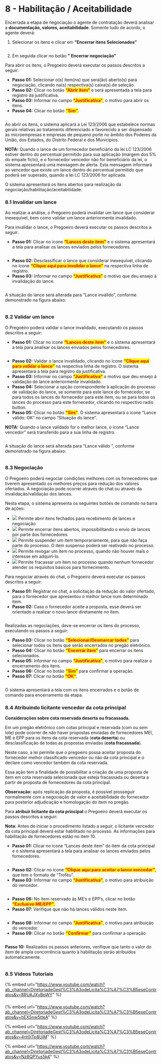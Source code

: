 # 8 - Habilitação / Aceitabilidade

Encerrada a etapa de negociação o agente de contratação deverá analisar a **documentação, valores, aceitabilidade**. Somente tudo de acordo, o agente deverá:

1. Selecionar os itens e clicar em **"Encerrar itens Selecionados"**

<figure><img src="../../.gitbook/assets/Capturar (13).JPG" alt=""><figcaption></figcaption></figure>

2. Em seguida clicar no botão **" Encerrar negociação"**

Para abrir os itens, o Pregoeiro deverá executar os passos descritos a seguir:

* **Passo 01:** Selecionar o(s) item(ns) que será(ão) aberto(s) para negociação, clicando na(s) respectiva(s) caixa(s) de seleção.&#x20;
* **Passo 02:** Clicar no botão <mark style="color:red;">**“Abrir item”**</mark> e será apresentada a tela para registro da justificativa.&#x20;
* **Passo 03:** Informar no campo <mark style="color:red;">**“Justificativa”**</mark>, o motivo para abrir os itens.&#x20;
* **Passo 04:** Clicar no botão <mark style="color:red;">**“Sim”**</mark>.

<figure><img src="../../.gitbook/assets/image (37).png" alt=""><figcaption></figcaption></figure>

Ao abrir os itens, o sistema aplicará a Lei 123/2006 que estabelece normas gerais relativas ao tratamento diferenciado e favorecido a ser dispensado às microempresas e empresas de pequeno porte no âmbito dos Poderes da União, dos Estados, do Distrito Federal e dos Municípios.&#x20;

**NOTA:** Quando o lance de um fornecedor beneficiário da lei LC 123/2006 estiver dentro do percentual permitido para sua aplicação (margem dos 5% do empate fícto), e o fornecedor vencedor não for beneficiário da lei, o sistema apresentará uma mensagem de alerta. Esta mensagem informará ao vencedor que existe um lance dentro do percentual permitido que poderá ser superado, quando a lei LC 123/2006 for aplicada.&#x20;

O sistema apresentará os itens abertos para realização da negociação/habilitação/aceitabilidade.

### 8.1 Invalidar um lance

Ao realizar a análise, o Pregoeiro poderá invalidar um lance que considerar inexequível, bem como validar um lance anteriormente invalidado.&#x20;

Para invalidar o lance, o Pregoeiro deverá executar os passos descritos a seguir:

* **Passo 01:** Clicar no ícone <mark style="color:red;">**“Lances deste item”**</mark> e o sistema apresentará a tela para analisar os lances enviados pelos fornecedores.

<figure><img src="../../.gitbook/assets/image (38).png" alt=""><figcaption></figcaption></figure>

* **Passo 02:** Desclassificar o lance que considerar inexequível, clicando no ícone <mark style="color:red;">**“Clique aqui para invalidar o lance”**</mark> na respectiva linha de registro.&#x20;
* **Passo 03:** Informar no campo <mark style="color:red;">**“Justificativa”**</mark> o motivo que deu ensejo à invalidação do lance.&#x20;

<figure><img src="../../.gitbook/assets/image (39).png" alt=""><figcaption></figcaption></figure>

A situação do lance será alterada para “Lance inválido“, conforme demonstrado na figura abaixo:

<figure><img src="../../.gitbook/assets/image (40).png" alt=""><figcaption></figcaption></figure>

### 8.2 Validar um lance

O Pregoeiro poderá validar o lance invalidado, executando os passos descritos a seguir:

* **Passo 01:** Clicar no ícone <mark style="color:red;">**“Lances deste item”**</mark> e o sistema apresentará a tela para analisar os lances enviados pelos fornecedores.

<figure><img src="../../.gitbook/assets/image (41).png" alt=""><figcaption></figcaption></figure>

* **Passo 02:** Validar o lance invalidado, clicando no ícone <mark style="color:red;">**“Clique aqui para validar o lance”**</mark> na respectiva linha de registro. O sistema apresentará a tela para registro da justificativa.&#x20;
* **Passo 03:** Informar no campo <mark style="color:red;">**“Justificativa”**</mark> o motivo que deu ensejo à validação do lance anteriormente invalidado.&#x20;
* **Passo 04:** Selecionar a opção correspondente à aplicação do processo de validação do lance, se somente para este lance do fornecedor, se para todos os lances do fornecedor para este item, ou se para todos os lances do processo para este fornecedor, clicando no respectivo radio button.&#x20;
* **Passo 05:** Clicar no botão <mark style="color:red;">**“Sim”**</mark>. O sistema apresentará o ícone “Lance válido: OK“ no campo “Situação do lance”.&#x20;

**NOTA:** Quando o lance validado for o melhor lance, o ícone “Lance vencedor” será transferido para a sua linha de registro.

<figure><img src="../../.gitbook/assets/image (42).png" alt=""><figcaption></figcaption></figure>

A situação do lance será alterada para “Lance válido ”, conforme demonstrado na figura abaixo:

<figure><img src="../../.gitbook/assets/image (43).png" alt=""><figcaption></figcaption></figure>

### 8.3 Negociação

O Pregoeiro poderá negociar condições melhores com os fornecedores que tiverem apresentado os melhores preços para redução dos valores ofertados. A negociação pode ocorrer através do chat ou através da invalidação/validação dos lances.&#x20;

Nesta etapa, o sistema apresenta os seguintes botões de comando na barra de ações:

* ![](<../../.gitbook/assets/image (44).png>) Permite abrir itens fechados para recebimento de lances e negociação
* ![](<../../.gitbook/assets/image (45).png>) Permite encerrar itens abertos, impossibilitando o envio de lances por parte dos fornecedores.&#x20;
* ![](<../../.gitbook/assets/image (46).png>) Permite suspender um item temporariamente, para que não faça parte do processo. O item suspenso poderá ser reativado no processo.&#x20;
* ![](<../../.gitbook/assets/image (47).png>) Permite revogar um item no processo, quando não houver mais o interesse em adquiri-lo.&#x20;
* ![](<../../.gitbook/assets/image (48).png>) Permite fracassar um item no processo quando nenhum fornecedor atender os requisitos básicos para fornecimento.

Para negociar através do chat, o Pregoeiro deverá executar os passos descritos a seguir:

* **Passo 01:** Registrar no chat, a solicitação da redução do valor ofertado, para o fornecedor que apresentou o melhor lance num determinado item.&#x20;
* **Passo 02:** Caso o fornecedor aceite a proposta, esse deverá ser orientado a realizar o novo lance diretamente no item.

<figure><img src="../../.gitbook/assets/image (49).png" alt=""><figcaption></figcaption></figure>

Realizadas as negociações, deve-se encerrar os itens do processo, executando os passos a seguir:

* **Passo 03:** Clicar no botão <mark style="color:red;">**“Selecionar/Desmarcar todos”**</mark> para selecionar todos os itens que serão encerrados no pregão eletrônico.&#x20;
* **Passo 04:** Clicar no botão <mark style="color:red;">**“Encerrar item”**</mark> para encerrar os itens selecionados.&#x20;
* **Passo 05:** Informar no campo <mark style="color:red;">**“Justificativa”**</mark>, o motivo para realizar o encerramento dos itens.&#x20;
* **Passo 06:** Clicar no botão <mark style="color:red;">**“Sim”**</mark> para confirmar a operação.&#x20;
* **Passo 07:** Clicar no botão <mark style="color:red;">**“OK”**</mark>.

<figure><img src="../../.gitbook/assets/image (50).png" alt=""><figcaption></figcaption></figure>

O sistema apresentará a tela com os itens encerrados e o botão de comando para encerramento da etapa.

### &#x20;8.4 Atribuindo licitante vencedor da cota principal

**Considerações sobre cota reservada deserta ou fracassada.**&#x20;

Em um pregão eletrônico com cotas principal e reservada (com ou sem lote) pode ocorrer de não haver propostas enviadas de fornecedores MEI, ME e EPP para os itens da cota reservada (**cota deserta**) ou desclassificação de todas as propostas enviadas (**cota fracassada**).&#x20;

Neste caso, a lei permite que o pregoeiro possa aceitar proposta do fornecedor melhor classificado vencedor ou não da cota principal e o declare como vencedor também da cota reservada.&#x20;

Essa ação tem a finalidade de possibilitar a criação de uma proposta de item em cota reservada selecionada que esteja fracassada ou deserta a partir de proposta de fornecedores da cota principal.&#x20;

**Observação:** após replicação da proposta, é possível prosseguir normalmente com a negociação de valor e aceitabilidade do fornecedor para posterior adjudicação e homologação do item no pregão.&#x20;

Para **atribuir licitante da cota principal** o Pregoeiro deverá executar os passos descritos a seguir:&#x20;

**Nota:** Antes de iniciar o procedimento listado a seguir, o licitante vencedor da cota principal deverá estar habilitado no processo. As informações para habilitação de fornecedores estão no item 10.

* **Passo 01:** Clicar no ícone “Lances deste item” do item da cota principal e o sistema apresentará a tela para analisar os lances enviados pelos fornecedores.

<figure><img src="../../.gitbook/assets/image (51).png" alt=""><figcaption></figcaption></figure>

* **Passo 02:** Clicar no ícone <mark style="color:red;">**“Clique aqui para aceitar o lance vencedor”**</mark>, que tem o formato de “Troféu”.
* **Passo 03:** Informar no campo <mark style="color:red;">**“Justificativa”**</mark>, o motivo para atribuição do vencedor.&#x20;

<figure><img src="../../.gitbook/assets/image (52).png" alt=""><figcaption></figcaption></figure>

* **Passo 06:** No item reservado às ME’s e EPP’s, clicar no botão <mark style="color:red;">**“Exclusivo ME/EPP”.**</mark>&#x20;
* **Passo 07:** Verifique que não há lances válidos neste item.

<figure><img src="../../.gitbook/assets/image (53).png" alt=""><figcaption></figcaption></figure>

* **Passo 08:** Informar no campo <mark style="color:red;">**“Justificativa”**</mark>, o motivo para atribuição do vencedor.&#x20;
* **Passo 09:** Clicar no botão <mark style="color:red;">**“Confirmar”**</mark> para confirmar a operação

<figure><img src="../../.gitbook/assets/image (54).png" alt=""><figcaption></figcaption></figure>

**Passo 10:** Realizados os passos anteriores, verifique que tanto o valor do item de ampla concorrência quanto à habilitação serão atribuídos automaticamente.

<figure><img src="../../.gitbook/assets/image (55).png" alt=""><figcaption></figcaption></figure>



### 8.5 Vídeos Tutoriais

{% embed url="https://www.youtube.com/watch?ab_channel=DiretoriadeGest%C3%A3odeLicita%C3%A7%C3%B5eseContratos&v=8RUAJXyBpWY" %}

###

{% embed url="https://www.youtube.com/watch?ab_channel=DiretoriadeGest%C3%A3odeLicita%C3%A7%C3%B5eseContratos&v=hEXSnw5tteA" %}

{% embed url="https://www.youtube.com/watch?ab_channel=DiretoriadeGest%C3%A3odeLicita%C3%A7%C3%B5eseContratos&v=4nt0iTp8UiM" %}

{% embed url="https://www.youtube.com/watch?ab_channel=DiretoriadeGest%C3%A3odeLicita%C3%A7%C3%B5eseContratos&v=Nz8QPYus5k4" %}

